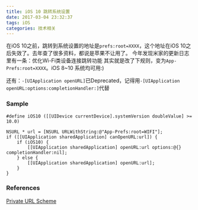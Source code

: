```yaml
---
title: iOS 10 跳转系统设置
date: 2017-03-04 23:32:37
tags: iOS
categories: 技术相关
---
```


在iOS 10之前，跳转到系统设置的地址是`prefs:root=XXXX`，这个地址在iOS 10之后失效了。去年查了很多资料，都说是苹果不让用了。
今年发现米家的更新日志里有一条：优化Wi-Fi类设备连接跳转功能
其实就是改了下规则，变为`App-Prefs:root=XXXX`。iOS 8~10 系统均可用:)

还有：`-[UIApplication openURL]`已Deprecated，记得用`-[UIApplication openURL:options:completionHandler:]`代替

<!-- more -->

### Sample

```objc
#define iOS10 ([[UIDevice currentDevice].systemVersion doubleValue] >= 10.0)

NSURL * url = [NSURL URLWithString:@"App-Prefs:root=WIFI"];
if ([[UIApplication sharedApplication] canOpenURL:url]) {
    if (iOS10) {
        [[UIApplication sharedApplication] openURL:url options:@{} completionHandler:nil];
    } else {
        [[UIApplication sharedApplication] openURL:url];
    }
}
```

### References

[Private URL Scheme](http://iphonedevwiki.net/index.php/Preferences.app)
